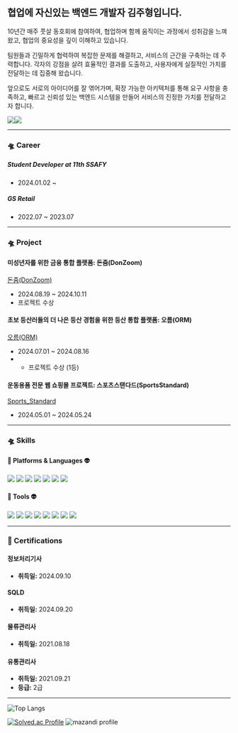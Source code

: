 ## 협업에 자신있는 백엔드 개발자 김주형입니다.
10년간 매주 풋살 동호회에 참여하여, 협업하며 함께 움직이는 과정에서 성취감을 느껴왔고, 협업의 중요성을 깊이 이해하고 있습니다.

팀원들과 긴밀하게 협력하여 복잡한 문제를 해결하고, 서비스의 근간을 구축하는 데 주력합니다. 각자의 강점을 살려 효율적인 결과를 도출하고, 사용자에게 실질적인 가치를 전달하는 데 집중해 왔습니다.

앞으로도 서로의 아이디어를 잘 엮어가며, 확장 가능한 아키텍처를 통해 요구 사항을 충족하고, 빠르고 신뢰성 있는 백엔드 시스템을 만들어 서비스의 진정한 가치를 전달하고자 합니다.

<img src="https://img.shields.io/badge/kkjjhh9705@gmail.com-EA4335?style=flat-square&logo=Gmail&logoColor=white"/><img src="https://img.shields.io/badge/kkjjhh06@naver.com-03C75A?style=flat-square&logo=Naver&logoColor=white"/>

<hr>

### 🛸 Career
##### Student Developer at 11th SSAFY<br>
- 2024.01.02 ~
    
##### GS Retail
- 2022.07 ~ 2023.07

---

### 🛸 Project
#### 미성년자를 위한 금융 통합 플랫폼: 돈줌(DonZoom)
[돈줌(DonZoom)](https://github.com/j00boy/DonZoom)
- 2024.08.19 ~ 2024.10.11
- 프로젝트 수상

#### 초보 등산러들의 더 나은 등산 경험을 위한 등산 통합 플랫폼: 오름(ORM)
[오름(ORM)](https://github.com/j00boy/ORM)
- 2024.07.01 ~ 2024.08.16
- - 프로젝트 수상 (1등)

#### 운동용품 전문 웹 쇼핑몰 프로젝트: 스포츠스탠다드(SportsStandard)
[Sports_Standard](https://github.com/j00boy/Sports_Standard)
- 2024.05.01 ~ 2024.05.24

---
### 🛸 Skills

#### 👾 Platforms & Languages 👽
<p>
    <img src="https://img.shields.io/badge/Java-007396?style=flat-square&logo=java&logoColor=white"/>
    <img src="https://img.shields.io/badge/Spring-6DB33F?style=flat-square&logo=spring&logoColor=white"/>
    <img src="https://img.shields.io/badge/Spring_Security-6DB33F?style=flat-square&logo=spring-security&logoColor=white"/>
    <img src="https://img.shields.io/badge/Spring_Boot-6DB33F?style=flat-square&logo=spring-boot&logoColor=white"/>
    <img src="https://img.shields.io/badge/MySQL-4479A1?style=flat-square&logo=mysql&logoColor=white"/>
    <img src="https://img.shields.io/badge/Redis-DC382D?style=flat-square&logo=redis&logoColor=white"/>
    <img src="https://img.shields.io/badge/JPA-6DB33F?style=flat-square&logo=hibernate&logoColor=white"/>
</p>

#### 👾 Tools 👽
<p>
    <img src="https://img.shields.io/badge/Git-F05032?style=flat-square&logo=git&logoColor=white"/>
    <img src="https://img.shields.io/badge/GitLab-FC6D26?style=flat-square&logo=gitlab&logoColor=white"/>
    <img src="https://img.shields.io/badge/GitHub-181717?style=flat-square&logo=github&logoColor=white"/>
    <img src="https://img.shields.io/badge/Jira-0052CC?style=flat-square&logo=jira&logoColor=white"/>
    <img src="https://img.shields.io/badge/AWS_EC2-232F3E?style=flat-square&logo=amazon-aws&logoColor=white"/>
    <img src="https://img.shields.io/badge/Jenkins-D24939?style=flat-square&logo=jenkins&logoColor=white"/>
    <img src="https://img.shields.io/badge/Nginx-009639?style=flat-square&logo=nginx&logoColor=white"/>
    <img src="https://img.shields.io/badge/Docker-2496ED?style=flat-square&logo=docker&logoColor=white"/>
</p>

---

### 📜 Certifications

#### 정보처리기사
- **취득일:** 2024.09.10

#### SQLD
- **취득일:** 2024.09.20

#### 물류관리사
- **취득일:** 2021.08.18

#### 유통관리사
- **취득일:** 2021.09.21
- **등급:** 2급


---

![Top Langs](https://github-readme-stats.vercel.app/api/top-langs/?username=j00boy&layout=compact&theme=dracula)

[![Solved.ac Profile](http://mazassumnida.wtf/api/v2/generate_badge?boj=kkjjhh96)](https://solved.ac/kkjjhh96/)
![mazandi profile](http://mazandi.herokuapp.com/api?handle=kkjjhh96&theme=warm)
